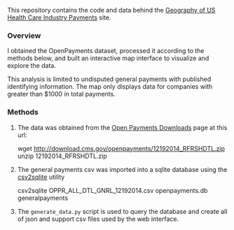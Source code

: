 
This repository contains the code and data behind the
[Geography of US Health Care Industry Payments](http://) site.

### Overview

I obtained the OpenPayments dataset, processed it according to the methods below, 
and built an interactive map interface to visualize and explore the data.

This analysis is limited to undisputed general payments with published identifying information. 
The map only displays data for companies with greater than $1000 in total payments. 

### Methods

1. The data was obtained from  the [Open Payments Downloads](http://www.cms.gov/OpenPayments/Explore-the-Data/Dataset-Downloads.html) page at this url:

    wget http://download.cms.gov/openpayments/12192014_RFRSHDTL.zip
    unzip 12192014_RFRSHDTL.zip

2. The general payments csv was imported into a sqlite database using the [csv2sqlite](https://github.com/perrygeo/csv2sqlite) utility

    csv2sqlite OPPR_ALL_DTL_GNRL_12192014.csv openpayments.db generalpayments

3. The `generate_data.py` script is used to query the database and create all of 
json and support csv files used by the web interface. 



